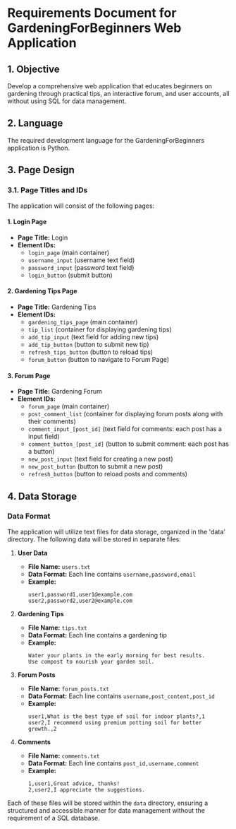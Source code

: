 # Requirements Document for GardeningForBeginners Web Application

## 1. Objective
Develop a comprehensive web application that educates beginners on gardening through practical tips, an interactive forum, and user accounts, all without using SQL for data management.

## 2. Language
The required development language for the GardeningForBeginners application is Python.

## 3. Page Design

### 3.1. Page Titles and IDs
The application will consist of the following pages:

#### 1. Login Page
- **Page Title:** Login
- **Element IDs:**
  - `login_page` (main container)
  - `username_input` (username text field)
  - `password_input` (password text field)
  - `login_button` (submit button)

#### 2. Gardening Tips Page
- **Page Title:** Gardening Tips
- **Element IDs:**
  - `gardening_tips_page` (main container)
  - `tip_list` (container for displaying gardening tips)
  - `add_tip_input` (text field for adding new tips)
  - `add_tip_button` (button to submit new tip)
  - `refresh_tips_button` (button to reload tips)
  - `forum_button` (button to navigate to Forum Page)

#### 3. Forum Page
- **Page Title:** Gardening Forum
- **Element IDs:**
  - `forum_page` (main container)
  - `post_comment_list` (container for displaying forum posts along with their comments)
  - `comment_input_[post_id]` (text field for comments: each post has a input field)
  - `comment_button_[post_id]` (button to submit comment: each post has a  button)
  - `new_post_input` (text field for creating a new post)
  - `new_post_button` (button to submit a new post)
  - `refresh_button` (button to reload posts and comments)

## 4. Data Storage

### Data Format
The application will utilize text files for data storage, organized in the 'data' directory. The following data will be stored in separate files:

1. **User Data**
   - **File Name:** `users.txt`
   - **Data Format:** Each line contains `username,password,email`
   - **Example:**
     ```
     user1,password1,user1@example.com
     user2,password2,user2@example.com
     ```

2. **Gardening Tips**
   - **File Name:** `tips.txt`
   - **Data Format:** Each line contains a gardening tip
   - **Example:**
     ```
     Water your plants in the early morning for best results.
     Use compost to nourish your garden soil.
     ```

3. **Forum Posts**
   - **File Name:** `forum_posts.txt`
   - **Data Format:** Each line contains `username,post_content,post_id`
   - **Example:**
     ```
     user1,What is the best type of soil for indoor plants?,1
     user2,I recommend using premium potting soil for better growth.,2
     ```

4. **Comments**
   - **File Name:** `comments.txt`
   - **Data Format:** Each line contains `post_id,username,comment`
   - **Example:**
     ```
     1,user1,Great advice, thanks!
     2,user2,I appreciate the suggestions.
     ```

Each of these files will be stored within the `data` directory, ensuring a structured and accessible manner for data management without the requirement of a SQL database.